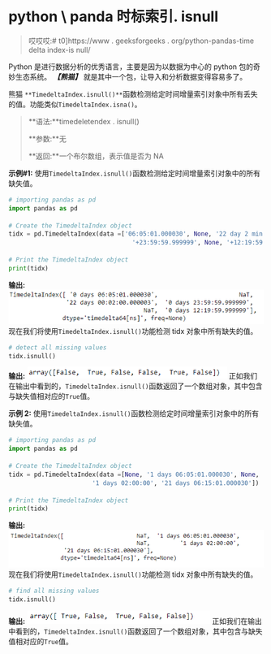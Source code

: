 # python \ panda 时标索引. isnull

> 哎哎哎:# t0]https://www . geeksforgeeks . org/python-pandas-time delta index-is null/

Python 是进行数据分析的优秀语言，主要是因为以数据为中心的 python 包的奇妙生态系统。 ***【熊猫】*** 就是其中一个包，让导入和分析数据变得容易多了。

熊猫 `**TimedeltaIndex.isnull()**`函数检测给定时间增量索引对象中所有丢失的值。功能类似`TimedeltaIndex.isna()`。

> **语法:**timedeletendex . isnull()
> 
> **参数:**无
> 
> **返回:**一个布尔数组，表示值是否为 NA

**示例#1:** 使用`TimedeltaIndex.isnull()`函数检测给定时间增量索引对象中的所有缺失值。

```py
# importing pandas as pd
import pandas as pd

# Create the TimedeltaIndex object
tidx = pd.TimedeltaIndex(data =['06:05:01.000030', None, '22 day 2 min 3us 10ns', 
                                  '+23:59:59.999999', None, '+12:19:59.999999'])

# Print the TimedeltaIndex object
print(tidx)
```

**输出:**
![](img/fe6b23826ffd1f7bd9987ef0ffdd0b2e.png)
现在我们将使用`TimedeltaIndex.isnull()`功能检测 tidx 对象中所有缺失的值。

```py
# detect all missing values
tidx.isnull()
```

**输出:**
![](img/de1e7e48c6ea0a7415db6579ff04150d.png)
正如我们在输出中看到的，`TimedeltaIndex.isnull()`函数返回了一个数组对象，其中包含与缺失值相对应的`True`值。

**示例 2:** 使用`TimedeltaIndex.isnull()`函数检测给定时间增量索引对象中的所有缺失值。

```py
# importing pandas as pd
import pandas as pd

# Create the TimedeltaIndex object
tidx = pd.TimedeltaIndex(data =[None, '1 days 06:05:01.000030', None,
                       '1 days 02:00:00', '21 days 06:15:01.000030'])

# Print the TimedeltaIndex object
print(tidx)
```

**输出:**
![](img/d0042e6856905b88fc57d28b54306aba.png)
现在我们将使用`TimedeltaIndex.isnull()`功能检测 tidx 对象中所有缺失的值。

```py
# find all missing values
tidx.isnull()
```

**输出:**
![](img/e0cbc487a5e48fe275faaae20d98c353.png)
正如我们在输出中看到的，`TimedeltaIndex.isnull()`函数返回了一个数组对象，其中包含与缺失值相对应的`True`值。